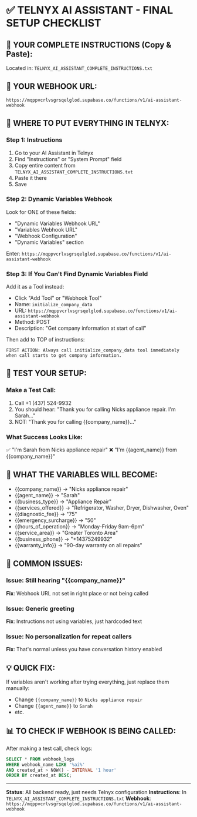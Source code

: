 # ✅ TELNYX AI ASSISTANT - FINAL SETUP CHECKLIST

## 📝 YOUR COMPLETE INSTRUCTIONS (Copy & Paste):
Located in: `TELNYX_AI_ASSISTANT_COMPLETE_INSTRUCTIONS.txt`

## 🔧 YOUR WEBHOOK URL:
```
https://mqppvcrlvsgrsqelglod.supabase.co/functions/v1/ai-assistant-webhook
```

## 📍 WHERE TO PUT EVERYTHING IN TELNYX:

### Step 1: Instructions
1. Go to your AI Assistant in Telnyx
2. Find "Instructions" or "System Prompt" field
3. Copy entire content from `TELNYX_AI_ASSISTANT_COMPLETE_INSTRUCTIONS.txt`
4. Paste it there
5. Save

### Step 2: Dynamic Variables Webhook
Look for ONE of these fields:
- "Dynamic Variables Webhook URL"
- "Variables Webhook URL"
- "Webhook Configuration"
- "Dynamic Variables" section

Enter: `https://mqppvcrlvsgrsqelglod.supabase.co/functions/v1/ai-assistant-webhook`

### Step 3: If You Can't Find Dynamic Variables Field
Add it as a Tool instead:
- Click "Add Tool" or "Webhook Tool"
- Name: `initialize_company_data`
- URL: `https://mqppvcrlvsgrsqelglod.supabase.co/functions/v1/ai-assistant-webhook`
- Method: POST
- Description: "Get company information at start of call"

Then add to TOP of instructions:
```
FIRST ACTION: Always call initialize_company_data tool immediately when call starts to get company information.
```

## 🧪 TEST YOUR SETUP:

### Make a Test Call:
1. Call +1 (437) 524-9932
2. You should hear: "Thank you for calling Nicks appliance repair. I'm Sarah..."
3. NOT: "Thank you for calling {{company_name}}..."

### What Success Looks Like:
✅ "I'm Sarah from Nicks appliance repair"
❌ "I'm {{agent_name}} from {{company_name}}"

## 🎯 WHAT THE VARIABLES WILL BECOME:
- {{company_name}} → "Nicks appliance repair"
- {{agent_name}} → "Sarah"  
- {{business_type}} → "Appliance Repair"
- {{services_offered}} → "Refrigerator, Washer, Dryer, Dishwasher, Oven"
- {{diagnostic_fee}} → "75"
- {{emergency_surcharge}} → "50"
- {{hours_of_operation}} → "Monday-Friday 9am-6pm"
- {{service_area}} → "Greater Toronto Area"
- {{business_phone}} → "+14375249932"
- {{warranty_info}} → "90-day warranty on all repairs"

## 🚨 COMMON ISSUES:

### Issue: Still hearing "{{company_name}}"
**Fix**: Webhook URL not set in right place or not being called

### Issue: Generic greeting
**Fix**: Instructions not using variables, just hardcoded text

### Issue: No personalization for repeat callers
**Fix**: That's normal unless you have conversation history enabled

## 💡 QUICK FIX:
If variables aren't working after trying everything, just replace them manually:
- Change `{{company_name}}` to `Nicks appliance repair`
- Change `{{agent_name}}` to `Sarah`
- etc.

## 📊 TO CHECK IF WEBHOOK IS BEING CALLED:
After making a test call, check logs:
```sql
SELECT * FROM webhook_logs 
WHERE webhook_name LIKE '%ai%' 
AND created_at > NOW() - INTERVAL '1 hour'
ORDER BY created_at DESC;
```

---
**Status**: All backend ready, just needs Telnyx configuration
**Instructions**: In `TELNYX_AI_ASSISTANT_COMPLETE_INSTRUCTIONS.txt`
**Webhook**: `https://mqppvcrlvsgrsqelglod.supabase.co/functions/v1/ai-assistant-webhook`